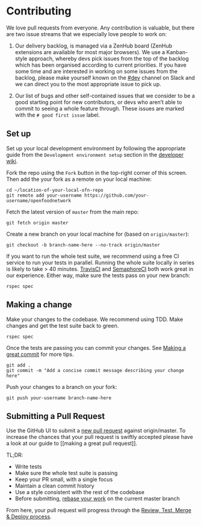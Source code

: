 # Contributing
We love pull requests from everyone. Any contribution is valuable, but there are two issue streams that we especially love people to work on:

1) Our delivery backlog, is managed via a ZenHub board (ZenHub extensions are available for most major browsers). We use a Kanban-style approach, whereby devs pick issues from the top of the backlog which has been organised according to current priorities. If you have some time and are interested in working on some issues from the backlog, please make yourself known on the [#dev](https://openfoodnetwork.slack.com/messages/C2GQ45KNU) channel on Slack and we can direct you to the most appropriate issue to pick up.

2) Our list of bugs and other self-contained issues that we consider to be a good starting point for new contributors, or devs who aren’t able to commit to seeing a whole feature through. These issues are marked with the `# good first issue` label.

## Set up

Set up your local development environment by following the appropriate guide from the `Development environment setup` section in the [developer wiki](https://github.com/openfoodfoundation/openfoodnetwork/wiki).

Fork the repo using the `Fork` button in the top-right corner of this screen. Then add the your fork as a remote on your local machine:

    cd ~/location-of-your-local-ofn-repo
    git remote add your-username https://github.com/your-username/openfoodnetwork

Fetch the latest version of `master` from the main repo:

    git fetch origin master

Create a new branch on your local machine for (based on `origin/master`):

    git checkout -b branch-name-here --no-track origin/master

If you want to run the whole test suite, we recommend using a free CI service to run your tests in parallel. Running the whole suite locally in series is likely to take > 40 minutes. [TravisCI][travis] and [SemaphoreCI][semaphore] both work great in our experience. Either way, make sure the tests pass on your new branch:

    rspec spec

## Making a change

Make your changes to the codebase. We recommend using TDD. Make changes and get the test suite back to green.

    rspec spec

Once the tests are passing you can commit your changes. See [Making a great commit][great-commit] for more tips.

    git add .
    git commit -m "Add a concise commit message describing your change here"

Push your changes to a branch on your fork:

    git push your-username branch-name-here

## Submitting a Pull Request

Use the GitHub UI to submit a [new pull request][pr] against origin/master. To increase the chances that your pull request is swiftly accepted please have a look at our guide to [[making a great pull request]].

TL;DR:
* Write tests
* Make sure the whole test suite is passing
* Keep your PR small, with a single focus
* Maintain a clean commit history
* Use a style consistent with the rest of the codebase
* Before submitting, [rebase your work][rebase] on the current master branch

From here, your pull request will progress through the [Review, Test, Merge & Deploy process][process].

[pr]: https://github.com/openfoodfoundation/openfoodnetwork/compare/
[great-pr]: https://github.com/openfoodfoundation/openfoodnetwork/wiki/Making-a-great-pull-request
[great-commit]: https://github.com/openfoodfoundation/openfoodnetwork/wiki/Making-a-great-commit
[process]: https://github.com/openfoodfoundation/openfoodnetwork/wiki/The-process-of-review%2C-test%2C-merge-and-deploy
[rebase]: https://www.atlassian.com/git/tutorials/merging-vs-rebasing/workflow-walkthrough
[travis]: https://travis-ci.org/
[semaphore]: https://semaphoreci.com/
